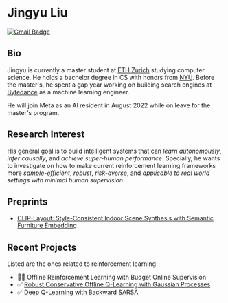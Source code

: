 
# Jingyu Liu
[![Gmail Badge](https://img.shields.io/badge/-liujingyu-red?style=flat&logo=Gmail&logoColor=white&link=mailto:liujingyu@student.ethz.ch)](mailto:liujingyu@student.ethz.ch)

## Bio
Jingyu is currently a master student at [ETH Zurich](https://ethz.ch/en.html) studying computer science. He holds a bachelor degree in CS with honors from [NYU](https://www.nyu.edu/). Before the master's, he spent a gap year working on building search engines at [Bytedance](https://www.bytedance.com/en/) as a machine learning engineer. 

He will join Meta as an AI resident in August 2022 while on leave for the master's program.

## Research Interest
His general goal is to build intelligent systems that can *learn autonomously*, *infer causally*, and *achieve super-human performance*. Specially, he wants to investigate on how to make current reinforcement learning frameworks more *sample-efficient*, *robust*, *risk-averse*, and *applicable to real world settings with minimal human supervision*.

## Preprints
* [CLIP-Layout: Style-Consistent Indoor Scene Synthesis with Semantic Furniture Embedding](https://arxiv.org/abs/2303.03565)

## Recent Projects
Listed are the ones related to reinforcement learning
* 👨‍💻 Offline Reinforcement Learning with Budget Online Supervision
* ✅ [Robust Conservative Offline Q-Learning with Gaussian Processes](https://github.com/Jingyu6/CQGP)
* ✅ [Deep Q-Learning with Backward SARSA](https://github.com/Jingyu6/DQBS)
